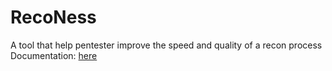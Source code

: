 # RecoNess
A tool that help pentester improve the speed and quality of a recon process
Documentation: [here](Project_2.pdf)
